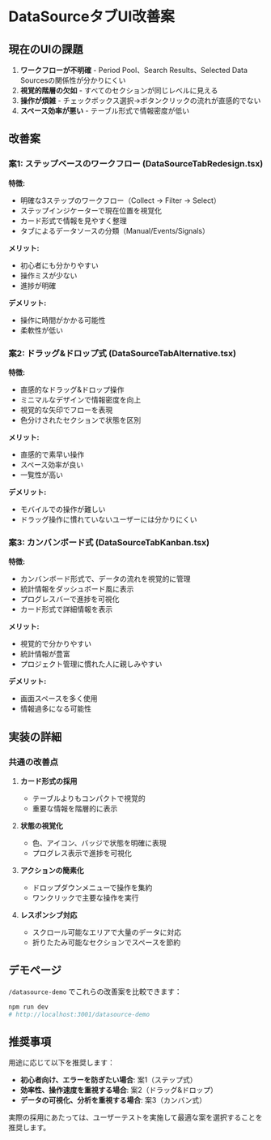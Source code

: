 # DataSourceタブUI改善案

## 現在のUIの課題

1. **ワークフローが不明確** - Period Pool、Search Results、Selected Data Sourcesの関係性が分かりにくい
2. **視覚的階層の欠如** - すべてのセクションが同じレベルに見える
3. **操作が煩雑** - チェックボックス選択→ボタンクリックの流れが直感的でない
4. **スペース効率が悪い** - テーブル形式で情報密度が低い

## 改善案

### 案1: ステップベースのワークフロー (DataSourceTabRedesign.tsx)

**特徴:**
- 明確な3ステップのワークフロー（Collect → Filter → Select）
- ステップインジケーターで現在位置を視覚化
- カード形式で情報を見やすく整理
- タブによるデータソースの分類（Manual/Events/Signals）

**メリット:**
- 初心者にも分かりやすい
- 操作ミスが少ない
- 進捗が明確

**デメリット:**
- 操作に時間がかかる可能性
- 柔軟性が低い

### 案2: ドラッグ&ドロップ式 (DataSourceTabAlternative.tsx)

**特徴:**
- 直感的なドラッグ&ドロップ操作
- ミニマルなデザインで情報密度を向上
- 視覚的な矢印でフローを表現
- 色分けされたセクションで状態を区別

**メリット:**
- 直感的で素早い操作
- スペース効率が良い
- 一覧性が高い

**デメリット:**
- モバイルでの操作が難しい
- ドラッグ操作に慣れていないユーザーには分かりにくい

### 案3: カンバンボード式 (DataSourceTabKanban.tsx)

**特徴:**
- カンバンボード形式で、データの流れを視覚的に管理
- 統計情報をダッシュボード風に表示
- プログレスバーで進捗を可視化
- カード形式で詳細情報を表示

**メリット:**
- 視覚的で分かりやすい
- 統計情報が豊富
- プロジェクト管理に慣れた人に親しみやすい

**デメリット:**
- 画面スペースを多く使用
- 情報過多になる可能性

## 実装の詳細

### 共通の改善点

1. **カード形式の採用**
   - テーブルよりもコンパクトで視覚的
   - 重要な情報を階層的に表示

2. **状態の視覚化**
   - 色、アイコン、バッジで状態を明確に表現
   - プログレス表示で進捗を可視化

3. **アクションの簡素化**
   - ドロップダウンメニューで操作を集約
   - ワンクリックで主要な操作を実行

4. **レスポンシブ対応**
   - スクロール可能なエリアで大量のデータに対応
   - 折りたたみ可能なセクションでスペースを節約

## デモページ

`/datasource-demo` でこれらの改善案を比較できます：

```bash
npm run dev
# http://localhost:3001/datasource-demo
```

## 推奨事項

用途に応じて以下を推奨します：

- **初心者向け、エラーを防ぎたい場合**: 案1（ステップ式）
- **効率性、操作速度を重視する場合**: 案2（ドラッグ&ドロップ）
- **データの可視化、分析を重視する場合**: 案3（カンバン式）

実際の採用にあたっては、ユーザーテストを実施して最適な案を選択することを推奨します。